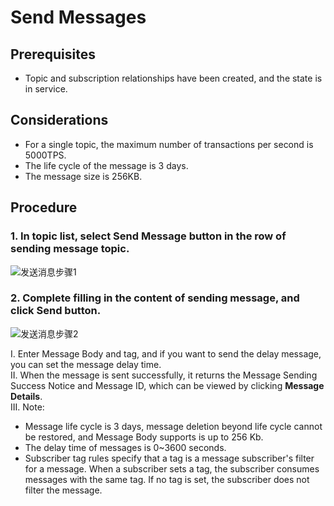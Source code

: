 # Send Messages

## Prerequisites
- Topic and subscription relationships have been created, and the state is in service.

## Considerations
- For a single topic, the maximum number of transactions per second is 5000TPS.
- The life cycle of the message is 3 days.
- The message size is 256KB.

## Procedure
### 1. In topic list, select **Send Message** button in the row of sending message topic.

![发送消息步骤1](https://github.com/jdcloudcom/en/blob/messagequeue/image/Internet-Middleware/Message-Queue/发送消息-01.png)
### 2. Complete filling in the content of sending message, and click **Send** button.

![发送消息步骤2](https://github.com/jdcloudcom/en/blob/messagequeue/image/Internet-Middleware/Message-Queue/发送消息-02.png)  


I. Enter Message Body and tag, and if you want to send the delay message, you can set the message delay time.  
II. When the message is sent successfully, it returns the Message Sending Success Notice and Message ID, which can be viewed by clicking **Message Details**.  
III. Note:  

- Message life cycle is 3 days, message deletion beyond life cycle cannot be restored, and Message Body supports is up to 256 Kb.
- The delay time of messages is 0~3600 seconds.
- Subscriber tag rules specify that a tag is a message subscriber's filter for a message. When a subscriber sets a tag, the subscriber consumes messages with the same tag. If no tag is set, the subscriber does not filter the message.
